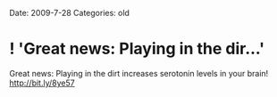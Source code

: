 Date: 2009-7-28
Categories: old

# ! 'Great news: Playing in the dir...'

Great news: Playing in the dirt increases serotonin levels in your brain! <a href="http://bit.ly/8ye57" rel="nofollow">http://bit.ly/8ye57</a>
